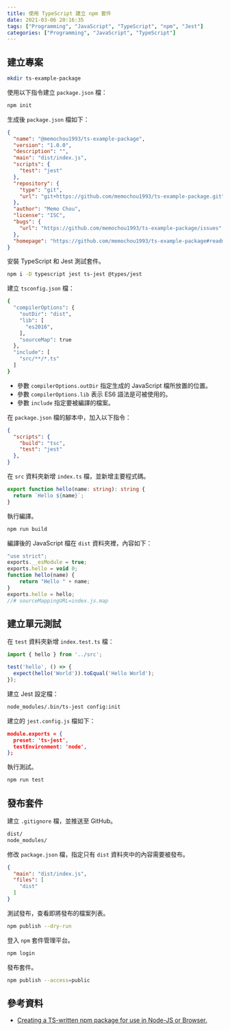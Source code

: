 ```yaml
---
title: 使用 TypeScript 建立 npm 套件
date: 2021-03-06 20:16:35
tags: ["Programming", "JavaScript", "TypeScript", "npm", "Jest"]
categories: ["Programming", "JavaScript", "TypeScript"]
---
```


## 建立專案

```bash
mkdir ts-example-package
```

使用以下指令建立 `package.json` 檔：

```bash
npm init
```

生成後 `package.json` 檔如下：

```json
{
  "name": "@memochou1993/ts-example-package",
  "version": "1.0.0",
  "description": "",
  "main": "dist/index.js",
  "scripts": {
    "test": "jest"
  },
  "repository": {
    "type": "git",
    "url": "git+https://github.com/memochou1993/ts-example-package.git"
  },
  "author": "Memo Chou",
  "license": "ISC",
  "bugs": {
    "url": "https://github.com/memochou1993/ts-example-package/issues"
  },
  "homepage": "https://github.com/memochou1993/ts-example-package#readme"
}
```

安裝 TypeScript 和 Jest 測試套件。

```bash
npm i -D typescript jest ts-jest @types/jest
```

建立 `tsconfig.json` 檔：

```bash
{
  "compilerOptions": {
    "outDir": "dist",
    "lib": [
      "es2016",
    ],
    "sourceMap": true
  },
  "include": [
    "src/**/*.ts"
  ]
}
```

- 參數 `compilerOptions.outDir` 指定生成的 JavaScript 檔所放置的位置。
- 參數 `compilerOptions.lib` 表示 ES6 語法是可被使用的。
- 參數 `include` 指定要被編譯的檔案。

在 `package.json` 檔的腳本中，加入以下指令：

```json
{
  "scripts": {
    "build": "tsc",
    "test": "jest"
  },
}
```

在 `src` 資料夾新增 `index.ts` 檔，並新增主要程式碼。

```ts
export function hello(name: string): string {
  return `Hello ${name}`;
}
```

執行編譯。

```bash
npm run build
```

編譯後的 JavaScript 檔在 `dist` 資料夾裡，內容如下：

```js
"use strict";
exports.__esModule = true;
exports.hello = void 0;
function hello(name) {
    return "Hello " + name;
}
exports.hello = hello;
//# sourceMappingURL=index.js.map
```

## 建立單元測試

在 `test` 資料夾新增 `index.test.ts` 檔：

```ts
import { hello } from '../src';

test('hello', () => {
  expect(hello('World')).toEqual('Hello World');
});
```

建立 Jest 設定檔：

```bash
node_modules/.bin/ts-jest config:init
```

建立的 `jest.config.js` 檔如下：

```json
module.exports = {
  preset: 'ts-jest',
  testEnvironment: 'node',
};
```

執行測試。

```bash
npm run test 
```

## 發布套件

建立 `.gitignore` 檔，並推送至 GitHub。

```bash
dist/
node_modules/
```

修改 `package.json` 檔，指定只有 `dist` 資料夾中的內容需要被發布。

```json
{
  "main": "dist/index.js",
  "files": [
    "dist"
  ]
}
```

測試發布，查看即將發布的檔案列表。

```bash
npm publish --dry-run
```

登入 `npm` 套件管理平台。

```bash
npm login
```

發布套件。

```bash
npm publish --access=public
```

## 參考資料

- [Creating a TS-written npm package for use in Node-JS or Browser.](https://dev.to/charperbonaroo/creating-a-ts-written-npm-package-for-use-in-node-js-or-browser-5gm3)
